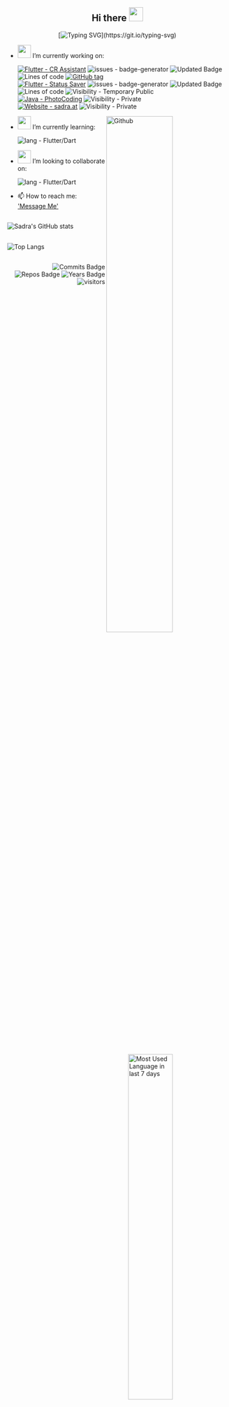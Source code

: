 <h2 align="Center">  Hi there <img src="https://user-images.githubusercontent.com/31988724/130261151-752ea87e-3adc-4788-a126-2a183d9a8ca9.gif" width="32"> </h3>
<div align="center">
 
[![Typing SVG](https://readme-typing-svg.herokuapp.com?color=%230C2962D7&width=510&lines=I'm+a+full-stack+Mobile+Application+Developer.;Creating+Apps+with+Flutter%2FDart.;Back-end+with+Java+or+Firebase.)](https://git.io/typing-svg)

 </div>

- <img src="https://media.giphy.com/media/WUlplcMpOCEmTGBtBW/giphy.gif" width="30"> I’m currently working on:   


     [![Flutter - CR Assistant](https://img.shields.io/badge/Flutter-CR_Assistant-2ea44f?logo=flutter&logoColor=blue)](https://github.com/xsadra/clash-royale-assistant)
     ![issues - badge-generator](https://img.shields.io/github/issues/xsadra/clash-royale-assistant?cacheSeconds=3600)
     ![Updated Badge](https://badges.pufler.dev/updated/xsadra/clash-royale-assistant?cacheSeconds=3600)
     ![Lines of code](https://img.shields.io/tokei/lines/github/xsadra/clash-royale-assistant?cacheSeconds=3600)
     [![GitHub tag](https://img.shields.io/github/tag/xsadra/clash-royale-assistant?include_prereleases=&sort=semver?cacheSeconds=3600)](https://github.com/xsadra/clash-royale-assistant/releases/)
     <br>
     [![Flutter - Status Saver](https://img.shields.io/badge/Flutter-Status_Saver-2ea44f?logo=flutter&logoColor=blue)](https://github.com/xsadra/whatsapp-status-saver)
     ![issues - badge-generator](https://img.shields.io/github/issues/xsadra/whatsapp-status-saver?cacheSeconds=3600)
     ![Updated Badge](https://badges.pufler.dev/updated/xsadra/whatsapp-status-saver?cacheSeconds=3600)
     ![Lines of code](https://img.shields.io/tokei/lines/github/xsadra/whatsapp-status-saver?cacheSeconds=3600)
     ![Visibility - Temporary Public](https://img.shields.io/badge/Visibility-Temporary%20Public-green)
      <!-- [![issues - badge-generator](https://img.shields.io/github/issues/xsadra/whatsapp-status-saver)](https://github.com/xsadra/whatsapp-status-saver/issues) --> <br>
     [![Java - PhotoCoding](https://img.shields.io/badge/Java-PhotoCoding-blue?logo=Java&logoColor=white)](https://github.com/KING-0-CODE/photo-coding)
     ![Visibility - Private](https://img.shields.io/badge/Visibility-Private-red)<br>
     [![Website - sadra.at](https://img.shields.io/badge/Website-sadra.at-important?logo=php&logoColor=lightblue)](https://SADRA.AT)
     ![Visibility - Private](https://img.shields.io/badge/Visibility-Private-red)
     

 <!--   ![Readme Card](https://github-readme-stats.vercel.app/api/pin/?username=xsadra&repo=whatsapp-status-saver) -->
  <img top="10%" width="55%" align="right" alt="Github" src="https://raw.githubusercontent.com/onimur/.github/master/.resources/git-header.svg" />
  
- <img src="https://user-images.githubusercontent.com/31988724/130283762-77d956e9-87fa-42cb-a96c-61d2cb1b0dc5.png" width="30">  I’m currently learning:

     ![lang - Flutter/Dart](https://img.shields.io/badge/lang-Flutter%2FDart-2ea44f?logo=flutter&logoColor=blue)

- <img src="https://user-images.githubusercontent.com/31988724/130284278-c776bd2e-4d31-444a-a6c5-704bcdbf7eee.gif" width="30">  I’m looking to collaborate on:

     ![lang - Flutter/Dart](https://img.shields.io/badge/Project-Flutter-2ea44f?logo=flutter&logoColor=blue)

- 📫 How to reach me: ['Message Me'](https://sadra.at/c)

<h2 align="Center"> </h3>
<!--  ![Sadra's wakatime stats](https://github-readme-stats.vercel.app/api/wakatime?username=xsadra)  -->

<img top="30%" width="45%" align="right" alt="Most Used Language in last 7 days" src="https://wakatime.com/share/@sadra/5cabdf28-b0d6-485e-aeff-f8532814995e.png" title="Most Used Language in last 7 days" />


![Sadra's GitHub stats](https://github-readme-stats.vercel.app/api?username=xsadra&hide=contribs&count_private=true&show_icons=true&show_owner=true&hide_border=true)

<h2 align="Center"  width="55%"> </h3>

![Top Langs](https://github-readme-stats.vercel.app/api/top-langs/?username=xsadra&hide=shell,batchfile,css,objective-c&langs_count=8&layout=compact&hide_border=true)

<h2 align="Center"  width="55%"> </h3>

<div align="right">
 
![Commits Badge](https://badges.pufler.dev/commits/monthly/xsadra?cacheSeconds=3600) 
![Repos Badge](https://badges.pufler.dev/repos/xsadra?cacheSeconds=3600)
![Years Badge](https://badges.pufler.dev/years/xsadra?cacheSeconds=3600)
![visitors](https://visitor-badge.laobi.icu/badge?page_id=xsadra.xsadra)

 <!-- ![Gists Badge](https://badges.pufler.dev/gists/xsadra) -->
 
</div>
